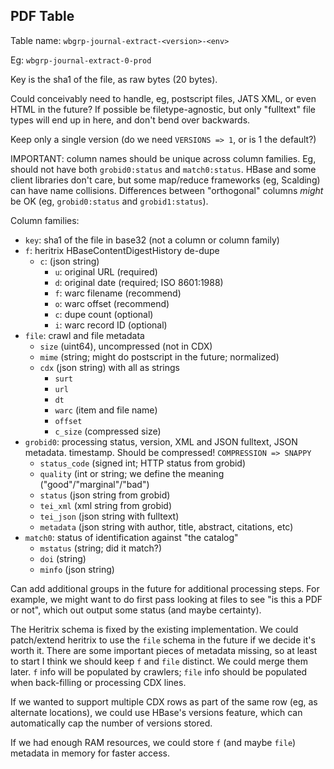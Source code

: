 
## PDF Table

Table name: `wbgrp-journal-extract-<version>-<env>`

Eg: `wbgrp-journal-extract-0-prod`

Key is the sha1 of the file, as raw bytes (20 bytes).

Could conceivably need to handle, eg, postscript files, JATS XML, or even HTML
in the future? If possible be filetype-agnostic, but only "fulltext" file types
will end up in here, and don't bend over backwards.

Keep only a single version (do we need `VERSIONS => 1`, or is 1 the default?)

IMPORTANT: column names should be unique across column families. Eg, should not
have both `grobid0:status` and `match0:status`. HBase and some client libraries
don't care, but some map/reduce frameworks (eg, Scalding) can have name
collisions. Differences between "orthogonal" columns *might* be OK (eg,
`grobid0:status` and `grobid1:status`).

Column families:

- `key`: sha1 of the file in base32 (not a column or column family)
- `f`: heritrix HBaseContentDigestHistory de-dupe
    - `c`: (json string)
        - `u`: original URL (required)
        - `d`: original date (required; ISO 8601:1988)
        - `f`: warc filename (recommend)
        - `o`: warc offset (recommend)
        - `c`: dupe count (optional)
        - `i`: warc record ID (optional)
- `file`: crawl and file metadata
    - `size` (uint64), uncompressed (not in CDX)
    - `mime` (string; might do postscript in the future; normalized)
    - `cdx` (json string) with all as strings
        - `surt`
        - `url`
        - `dt`
        - `warc` (item and file name)
        - `offset`
        - `c_size` (compressed size)
- `grobid0`: processing status, version, XML and JSON fulltext, JSON metadata. timestamp. Should be compressed! `COMPRESSION => SNAPPY`
    - `status_code` (signed int; HTTP status from grobid)
    - `quality` (int or string; we define the meaning ("good"/"marginal"/"bad")
    - `status` (json string from grobid)
    - `tei_xml` (xml string from grobid)
    - `tei_json` (json string with fulltext)
    - `metadata` (json string with author, title, abstract, citations, etc)
- `match0`: status of identification against "the catalog"
    - `mstatus` (string; did it match?)
    - `doi` (string)
    - `minfo` (json string)

Can add additional groups in the future for additional processing steps. For
example, we might want to do first pass looking at files to see "is this a PDF
or not", which out output some status (and maybe certainty).

The Heritrix schema is fixed by the existing implementation. We could
patch/extend heritrix to use the `file` schema in the future if we decide
it's worth it. There are some important pieces of metadata missing, so at
least to start I think we should keep `f` and `file` distinct. We could merge
them later. `f` info will be populated by crawlers; `file` info should be
populated when back-filling or processing CDX lines.

If we wanted to support multiple CDX rows as part of the same row (eg, as
alternate locations), we could use HBase's versions feature, which can
automatically cap the number of versions stored.

If we had enough RAM resources, we could store `f` (and maybe `file`) metadata
in memory for faster access.
